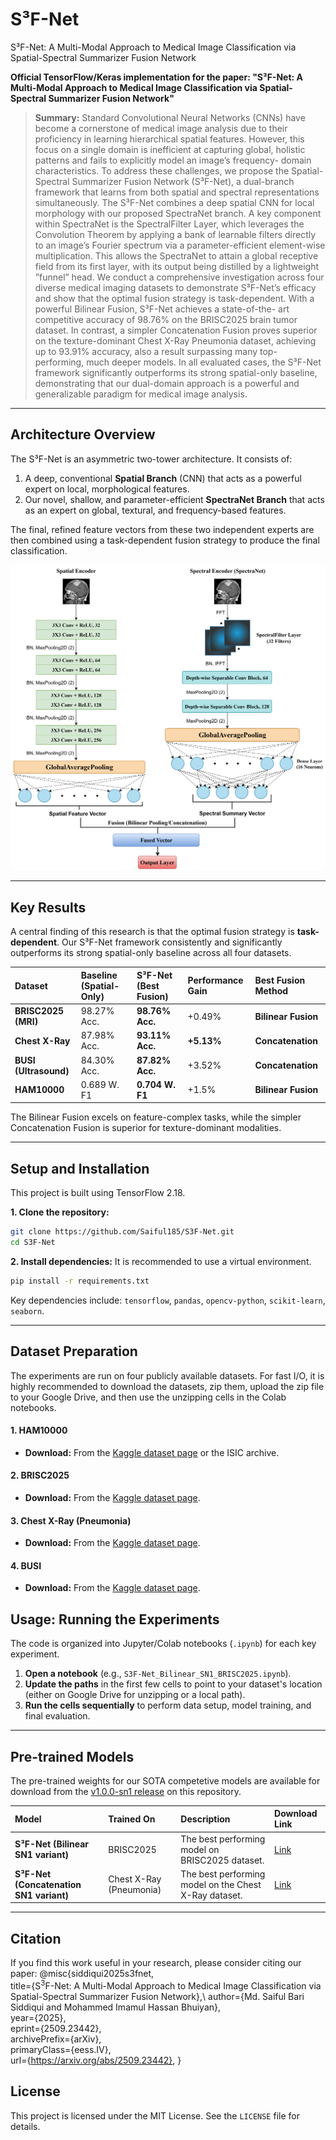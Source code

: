 # S³F-Net
S³F-Net: A Multi-Modal Approach to Medical Image Classification via Spatial-Spectral Summarizer Fusion Network

**Official TensorFlow/Keras implementation for the paper: "S³F-Net: A Multi-Modal Approach to Medical Image Classification via Spatial-Spectral Summarizer Fusion Network"**

> **Summary:** Standard Convolutional Neural Networks (CNNs) have become a cornerstone of medical image analysis due to their proficiency in learning hierarchical spatial features. However, this focus on a single domain is inefficient at capturing global, holistic patterns and fails to explicitly model an image’s frequency- domain characteristics. To address these challenges, we propose the Spatial-Spectral Summarizer Fusion Network (S³F-Net), a dual-branch framework that learns from both spatial and spectral representations simultaneously. The S³F-Net combines a deep spatial CNN for local morphology with our proposed SpectraNet branch. A key component within SpectraNet is the SpectralFilter Layer, which leverages the Convolution Theorem by applying a bank of learnable filters directly to an image’s Fourier spectrum via a parameter-efficient element-wise multiplication. This allows the SpectraNet to attain a global receptive field from its first layer, with its output being distilled by a lightweight ”funnel” head. We conduct a comprehensive investigation across four diverse medical imaging datasets to demonstrate S³F-Net’s efficacy and show that the optimal fusion strategy is task-dependent. With a powerful Bilinear Fusion, S³F-Net achieves a state-of-the- art competitive accuracy of 98.76% on the BRISC2025 brain tumor dataset. In contrast, a simpler Concatenation Fusion proves superior on the texture-dominant Chest X-Ray Pneumonia dataset, achieving up to 93.91% accuracy, also a result surpassing many top-performing, much deeper models. In all evaluated cases, the S³F-Net framework significantly outperforms its strong spatial-only baseline, demonstrating that our dual-domain approach is a powerful and generalizable paradigm for medical image analysis.

---

## Architecture Overview

The S³F-Net is an asymmetric two-tower architecture. It consists of:
1.  A deep, conventional **Spatial Branch** (CNN) that acts as a powerful expert on local, morphological features.
2.  Our novel, shallow, and parameter-efficient **SpectraNet Branch** that acts as an expert on global, textural, and frequency-based features.

The final, refined feature vectors from these two independent experts are then combined using a task-dependent fusion strategy to produce the final classification.

![S³F-Net Architecture Diagram](figures/S3FNet_SN1.png)

---

## Key Results

A central finding of this research is that the optimal fusion strategy is **task-dependent**. Our S³F-Net framework consistently and significantly outperforms its strong spatial-only baseline across all four datasets.

| Dataset | Baseline (Spatial-Only) | S³F-Net (Best Fusion) | Performance Gain | Best Fusion Method |
| :--- | :--- | :--- | :--- | :--- |
| **BRISC2025 (MRI)** | 98.27% Acc. | **98.76% Acc.** | +0.49% | **Bilinear Fusion** |
| **Chest X-Ray** | 87.98% Acc. | **93.11% Acc.** | **+5.13%** | **Concatenation** |
| **BUSI (Ultrasound)** | 84.30% Acc. | **87.82% Acc.** | +3.52% | **Concatenation** |
| **HAM10000** | 0.689 W. F1 | **0.704 W. F1** | +1.5% | **Bilinear Fusion** |

The Bilinear Fusion excels on feature-complex tasks, while the simpler Concatenation Fusion is superior for texture-dominant modalities.

---

## Setup and Installation

This project is built using TensorFlow 2.18.

**1. Clone the repository:**
```bash
git clone https://github.com/Saiful185/S3F-Net.git
cd S3F-Net
```

**2. Install dependencies:**
It is recommended to use a virtual environment.
```bash
pip install -r requirements.txt
```
Key dependencies include: `tensorflow`, `pandas`, `opencv-python`, `scikit-learn`, `seaborn`.

---

## Dataset Preparation

The experiments are run on four publicly available datasets. For fast I/O, it is highly recommended to download the datasets, zip them, upload the zip file to your Google Drive, and then use the unzipping cells in the Colab notebooks.

#### 1. HAM10000
- **Download:** From the [Kaggle dataset page](https://www.kaggle.com/datasets/surajghuwalewala/ham1000-segmentation-and-classification) or the ISIC archive.
  
#### 2. BRISC2025
- **Download:** From the [Kaggle dataset page](https://www.kaggle.com/datasets/briscdataset/brisc2025).

#### 3. Chest X-Ray (Pneumonia)
- **Download:** From the [Kaggle dataset page](https://www.kaggle.com/datasets/paultimothymooney/chest-xray-pneumonia).

#### 4. BUSI
- **Download:** From the [Kaggle dataset page](https://www.kaggle.com/datasets/aryashah2k/breast-ultrasound-images-dataset).

## Usage: Running the Experiments

The code is organized into Jupyter/Colab notebooks (`.ipynb`) for each key experiment.

1.  **Open a notebook** (e.g., `S3F-Net_Bilinear_SN1_BRISC2025.ipynb`).
2.  **Update the paths** in the first few cells to point to your dataset's location (either on Google Drive for unzipping or a local path).
3.  **Run the cells sequentially** to perform data setup, model training, and final evaluation.

---

## Pre-trained Models

The pre-trained weights for our SOTA competetive models are available for download from the [v1.0.0-sn1 release](https://github.com/Saiful185/S3F-Net/releases/v1.0.0-sn1) on this repository.

| Model | Trained On | Description | Download Link |
| :--- | :--- | :--- | :--- |
| **S³F-Net (Bilinear SN1 variant)** | BRISC2025 | The best performing model on BRISC2025 dataset. | [Link](https://github.com/Saiful185/S3F-Net/releases/download/v1.0.0-sn1/Bilinear_S3F-Net_SN1_BRISC2025.keras) |
| **S³F-Net (Concatenation SN1 variant)** | Chest X-Ray (Pneumonia) | The best performing model on the Chest X-Ray dataset. | [Link](https://github.com/Saiful185/S3F-Net/releases/download/v1.0.0-sn1/Concatenation_S3F-Net_SN1_Chest.XRAY.keras) |

---

## Citation

If you find this work useful in your research, please consider citing our paper:
@misc{siddiqui2025s3fnet,\
      title={S$^3$F-Net: A Multi-Modal Approach to Medical Image Classification via Spatial-Spectral Summarizer Fusion Network},\ 
      author={Md. Saiful Bari Siddiqui and Mohammed Imamul Hassan Bhuiyan},\
      year={2025},\
      eprint={2509.23442},\
      archivePrefix={arXiv},\
      primaryClass={eess.IV},\
      url={https://arxiv.org/abs/2509.23442}, 
}

## License
This project is licensed under the MIT License. See the `LICENSE` file for details.
